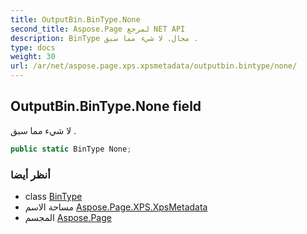```yaml
---
title: OutputBin.BinType.None
second_title: Aspose.Page لمرجع NET API
description: BinType مجال. لا شيء مما سبق .
type: docs
weight: 30
url: /ar/net/aspose.page.xps.xpsmetadata/outputbin.bintype/none/
---
```

## OutputBin.BinType.None field

لا شيء مما سبق .

```csharp
public static BinType None;
```

### أنظر أيضا

* class [BinType](../)
* مساحة الاسم [Aspose.Page.XPS.XpsMetadata](../../outputbin.bintype/)
* المجسم [Aspose.Page](../../../)


